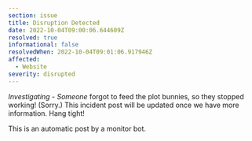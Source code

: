```yaml
---
section: issue
title: Disruption Detected
date: 2022-10-04T09:00:06.644609Z
resolved: true
informational: false
resolvedWhen: 2022-10-04T09:01:06.917946Z
affected:
  - Website
severity: disrupted
---
```

*Investigating* - _Someone_ forgot to feed the plot bunnies, so they stopped working! (Sorry.) This incident post will be updated once we have more information. Hang tight!

This is an automatic post by a monitor bot.
        